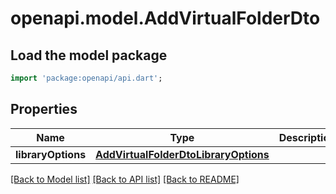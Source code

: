 # openapi.model.AddVirtualFolderDto

## Load the model package
```dart
import 'package:openapi/api.dart';
```

## Properties
Name | Type | Description | Notes
------------ | ------------- | ------------- | -------------
**libraryOptions** | [**AddVirtualFolderDtoLibraryOptions**](AddVirtualFolderDtoLibraryOptions.md) |  | [optional] 

[[Back to Model list]](../README.md#documentation-for-models) [[Back to API list]](../README.md#documentation-for-api-endpoints) [[Back to README]](../README.md)


